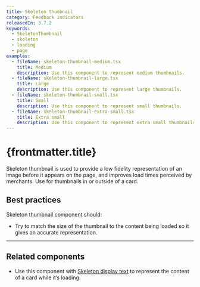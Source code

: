 ```yaml
---
title: Skeleton thumbnail
category: Feedback indicators
releasedIn: 3.7.2
keywords:
  - SkeletonThumbnail
  - skeleton
  - loading
  - page
examples:
  - fileName: skeleton-thumbnail-medium.tsx
    title: Medium
    description: Use this component to represent medium thumbnails.
  - fileName: skeleton-thumbnail-large.tsx
    title: Large
    description: Use this component to represent large thumbnails.
  - fileName: skeleton-thumbnail-small.tsx
    title: Small
    description: Use this component to represent small thumbnails.
  - fileName: skeleton-thumbnail-extra-small.tsx
    title: Extra small
    description: Use this component to represent extra small thumbnails.
---
```


# {frontmatter.title}

<Lede>

Skeleton thumbnail is used to provide a low fidelity representation of an image before it appears on the page, and improves load times perceived by merchants. Use for thumbnails in or outside of a card.

</Lede>

<Examples />

<Props componentName={frontmatter.title} />

## Best practices

Skeleton thumbnail component should:

- Try to match the size of the thumbnail to the content being loaded so it gives an accurate representation.

---

## Related components

- Use this component with [Skeleton display text](https://polaris.shopify.com/components/skeleton-display-text) to represent the content of a card while it’s loading.
